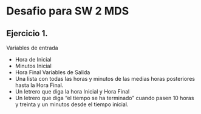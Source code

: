 # Desafio para SW 2 MDS


## Ejercicio 1.

Variables de entrada
* Hora de Inicial
* Minutos Inicial
* Hora Final
Variables de Salida
* Una lista con todas las horas y minutos de las medias horas posteriores hasta la
Hora Final.
* Un letrero que diga la hora Inicial y Hora Final
* Un letrero que diga “el tiempo se ha terminado” cuando pasen 10 horas y treinta y
un minutos desde el tiempo inicial.
